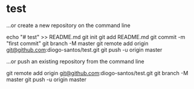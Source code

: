 # test

…or create a new repository on the command line

echo "# test" >> README.md
git init
git add README.md
git commit -m "first commit"
git branch -M master
git remote add origin git@github.com:diogo-santos/test.git
git push -u origin master
                

…or push an existing repository from the command line

git remote add origin git@github.com:diogo-santos/test.git
git branch -M master
git push -u origin master
